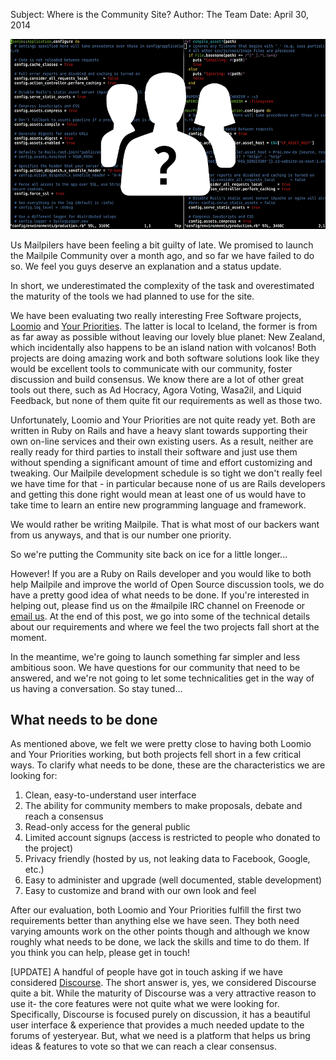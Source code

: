 Subject: Where is the Community Site?
Author: The Team
Date: April 30, 2014

<img src="/files/No-Community.png">

Us Mailpilers have been feeling a bit guilty of late. We promised to
launch the Mailpile Community over a month ago, and so far we have
failed to do so. We feel you guys deserve an explanation and a status
update.

In short, we underestimated the complexity of the task and overestimated
the maturity of the tools we had planned to use for the site.

We have been evaluating two really interesting Free Software projects,
[Loomio](https://www.loomio.org) and
[Your Priorities](https://www.yrpri.org). The latter is local to
Iceland, the former is from as far away as possible without leaving our
lovely blue planet: New Zealand, which incidentally also happens to be
an island nation with volcanos!  Both projects are doing amazing work
and both software solutions look like they would be excellent tools to
communicate with our community, foster discussion and build consensus.
We know there are a lot of other great tools out there, such as Ad
Hocracy, Agora Voting, Wasa2il, and Liquid Feedback, but none of them
quite fit our requirements as well as those two.

Unfortunately, Loomio and Your Priorities are not quite ready yet. Both
are written in Ruby on Rails and have a heavy slant towards supporting
their own on-line services and their own existing users. As a result,
neither are really ready for third parties to install their software and
just use them without spending a significant amount of time and effort
customizing and tweaking. Our Mailpile development schedule is so tight
we don't really feel we have time for that - in particular because none
of us are Rails developers and getting this done right would mean at
least one of us would have to take time to learn an entire new
programming language and framework.

We would rather be writing Mailpile. That is what most of our backers
want from us anyways, and that is our number one priority.

So we're putting the Community site back on ice for a little longer...

However! If you are a Ruby on Rails developer and you would like to both
help Mailpile and improve the world of Open Source discussion tools, we
do have a pretty good idea of what needs to be done. If you're
interested in helping out, please find us on the #mailpile IRC channel
on Freenode or <a href="mailto:team@mailpile.is">email us</a>. At the end of this post, we go into some of the technical
details about our requirements and where we feel the two projects fall
short at the moment.

In the meantime, we're going to launch something far simpler and less
ambitious soon. We have questions for our community that
need to be answered, and we're not going to let some technicalities get
in the way of us having a conversation. So stay tuned...

## What needs to be done

As mentioned above, we felt we were pretty close to having both Loomio
and Your Priorities working, but both projects fell short in a few
critical ways. To clarify what needs to be done, these are the
characteristics we are looking for:

   1. Clean, easy-to-understand user interface
   2. The ability for community members to make proposals, debate and
      reach a consensus
   3. Read-only access for the general public
   4. Limited account signups (access is restricted to people who donated
      to the project)
   5. Privacy friendly (hosted by us, not leaking data to Facebook,
      Google, etc.)
   6. Easy to administer and upgrade (well documented, stable development)
   7. Easy to customize and brand with our own look and feel

After our evaluation, both Loomio and Your Priorities fulfill the first
two requirements better than anything else we have seen. They both need
varying amounts work on the other points though and although we know
roughly what needs to be done, we lack the skills and time to do them.
If you think you can help, please get in touch!

[UPDATE]
A handful of people have got in touch asking if we have considered <a href="http://www.discourse.org" target="_blank">Discourse</a>. The short answer is, yes, we considered Discourse quite a bit. While the maturity of Discourse was a very attractive reason to use it- the core features were not quite what we were looking for. Specifically, Discourse is focused purely on discussion, it has a beautiful user interface & experience that provides a much needed update to the forums of yesteryear. But, what we need is a platform that helps us bring ideas & features to vote so that we can reach a clear consensus.
